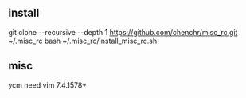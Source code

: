 ## install
git clone --recursive --depth 1 https://github.com/chenchr/misc_rc.git ~/.misc_rc
bash ~/.misc_rc/install_misc_rc.sh

## misc
ycm need vim 7.4.1578+
